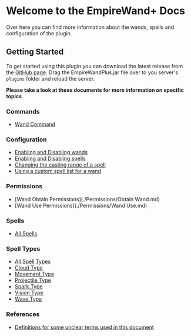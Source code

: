 # Welcome to the EmpireWand+ Docs

Over here you can find more information about the wands, spells and configuration of the plugin. 



## Getting Started

To get started using this plugin you can download the latest release from the [GitHub page](https://github.com/Myuuiii/EmpireWandPlus/releases). Drag the EmpireWandPlus.jar file over to you server's `plugins` folder and reload the server.

**Please take a look at these documents for more information on specific topics**

### Commands

- [Wand Command](./Commands/WandCommand.md)

### Configuration

- [Enabling and Disabling wands](./Config/EnableDisableWand.md)
- [Enabling and Disabling spells](./Config/EnableDisableSpell.md)
- [Changing the casting range of a spell](./Config/SpellCastingRange.md)
- [Using a custom spell list for a wand](./Config/CustomSpellList.md)

### Permissions

- [Wand Obtain Permissions](./Permissions/Obtain Wand.md)
- [Wand Use Permissions](./Permissions/Wand Use.md)

### Spells

- [All Spells](./Spells/All.md)

### Spell Types

- [All Spell Types](./Spells/Types/All.md)
- [Cloud Type](./Spells/Types/Cloud.md)
- [Movement Type](./Spells/Types/Movement.md)
- [Projectile Type](./Spells/Types/Projectile.md)
- [Spark Type](./Spells/Types/Spark.md)
- [Vision Type](./Spells/Types/Vision.md)
- [Wave Type](./Spells/Types/Wave.md)

### References

- [Definitions for some unclear terms used in this document](./Definitions.md)


